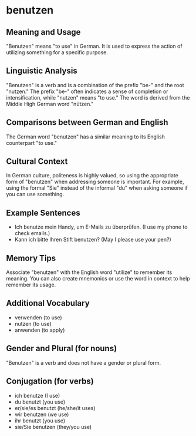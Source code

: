 # benutzen
## Meaning and Usage
"Benutzen" means "to use" in German. It is used to express the action of utilizing something for a specific purpose.

## Linguistic Analysis
"Benutzen" is a verb and is a combination of the prefix "be-" and the root "nutzen." The prefix "be-" often indicates a sense of completion or intensification, while "nutzen" means "to use." The word is derived from the Middle High German word "nützen."

## Comparisons between German and English
The German word "benutzen" has a similar meaning to its English counterpart "to use."

## Cultural Context
In German culture, politeness is highly valued, so using the appropriate form of "benutzen" when addressing someone is important. For example, using the formal "Sie" instead of the informal "du" when asking someone if you can use something.

## Example Sentences
- Ich benutze mein Handy, um E-Mails zu überprüfen. (I use my phone to check emails.)
- Kann ich bitte Ihren Stift benutzen? (May I please use your pen?)

## Memory Tips
Associate "benutzen" with the English word "utilize" to remember its meaning. You can also create mnemonics or use the word in context to help remember its usage.

## Additional Vocabulary
- verwenden (to use)
- nutzen (to use)
- anwenden (to apply)

## Gender and Plural (for nouns)
"Benutzen" is a verb and does not have a gender or plural form.

## Conjugation (for verbs)
- ich benutze (I use)
- du benutzt (you use)
- er/sie/es benutzt (he/she/it uses)
- wir benutzen (we use)
- ihr benutzt (you use)
- sie/Sie benutzen (they/you use)